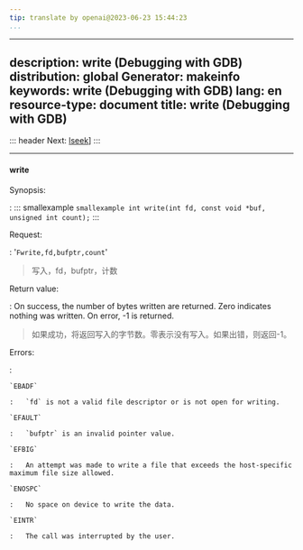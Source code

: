 ```yaml
---
tip: translate by openai@2023-06-23 15:44:23
...
```

---
description: write (Debugging with GDB)
distribution: global
Generator: makeinfo
keywords: write (Debugging with GDB)
lang: en
resource-type: document
title: write (Debugging with GDB)
---
::: header
Next: [lseek](lseek.html#lseek)]
:::

---

#### write

Synopsis:

:   ::: smallexample
``smallexample int write(int fd, const void *buf, unsigned int count);``
:::

Request:


:   '`Fwrite,fd,bufptr,count`'

> 写入，fd，bufptr，计数

Return value:


:   On success, the number of bytes written are returned. Zero indicates nothing was written. On error, -1 is returned.

> 如果成功，将返回写入的字节数。零表示没有写入。如果出错，则返回-1。

Errors:

:

```
`EBADF`

:   `fd` is not a valid file descriptor or is not open for writing.

`EFAULT`

:   `bufptr` is an invalid pointer value.

`EFBIG`

:   An attempt was made to write a file that exceeds the host-specific maximum file size allowed.

`ENOSPC`

:   No space on device to write the data.

`EINTR`

:   The call was interrupted by the user.
```

